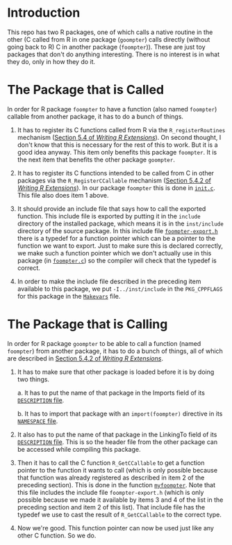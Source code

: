 
# Introduction

This repo has two R packages, one of which calls a native routine in the
other (C called from R in one package (`goompter`) calls directly (without
going back to R) C in another package (`foompter`)).  These are just toy
packages that don't do anything interesting.  There is no interest is in
what they do, only in how they do it.

# The Package that is Called

In order for R package `foompter` to have a function (also named `foompter`)
callable from another package, it has to do a bunch of things.

1. It has to register its C functions called from R via
    the `R_registerRoutines` mechanism
    ([Section 5.4 of *Writing R Extensions*](https://cran.r-project.org/doc/manuals/r-release/R-exts.html#Registering-native-routines)).
    On second thought, I don't know that this is necessary
    for the rest of this to work.  But it is a good idea anyway.
    This item only benefits this package `foompter`.  It is the next
    item that benefits the other package `goompter`.

1. It has to register its C functions intended to be called from C in
    other packages via
    the `R_RegisterCCallable` mechanism ([Section 5.4.2 of *Writing R Extensions*](https://cran.r-project.org/doc/manuals/r-release/R-exts.html#Linking-to-native-routines-in-other-packages)).
    In our package `foompter` this is done in [`init.c`](packages/foompter/src/init.c).  This file also does item 1 above.

1. It should provide an include file that says how to call the exported
    function.  This include file is exported by putting it in the `include`
    directory of the installed package, which means it is in
    the `inst/include` directory of the source package.  In this include
    file [`foompter-export.h`](packages/foompter/inst/include/foompter-export.h)
    there is a typedef
    for a function pointer which can be a pointer to the function we
    want to export.  Just to make sure this is declared correctly,
    we make such a function pointer which we don't actually use in
    this package (in [`foompter.c`](packages/foompter/src/foompter.c))
    so the compiler will check that the typedef is correct.

1. In order to make the include file described in the preceding item
    available to this package, we put `-I../inst/include` in
    the `PKG_CPPFLAGS` for this package in
    the [`Makevars`](packages/foompter/src/Makevars) file.

# The Package that is Calling

In order for R package `goompter` to be able to call a function
(named `foompter`) from another package, it has to do a bunch of things,
all of which are described in [Section 5.4.2 of *Writing R Extensions*](https://cran.r-project.org/doc/manuals/r-release/R-exts.html#Linking-to-native-routines-in-other-packages).

1. It has to make sure that other package is loaded before it is by doing two
    things.

    a. It has to put the name of that package in the Imports field of its
        [`DESCRIPTION` file](packages/goompter/DESCRIPTION).

    b. It has to import that package with an `import(foompter)` directive
        in its
        [`NAMESPACE` file](packages/goompter/NAMESPACE).

1. It also has to put the name of that package in the LinkingTo field of its
    [`DESCRIPTION` file](packages/goompter/DESCRIPTION).  This is so
    the header file from the other package can be accessed while compiling
    this package.

1. Then it has to call the C function `R_GetCCallable` to get a function
    pointer to the function it wants to call (which is only possible because
    that function was already registered as described in item 2 of
    the preceding section).  This is done in the function
    [`myfoompter`](packages/goompter/src/myfoompter.c).  Note that this
    file includes the include file `foompter-export.h` (which is only possible
    because we made it available by items 3 and 4 of the list in the
    preceding section and item 2 of this list).  That include file has the
    typedef we use to cast the result of `R_GetCCallable` to the correct type.

1. Now we're good.  This function pointer can now be used just like any
    other C function.  So we do.
